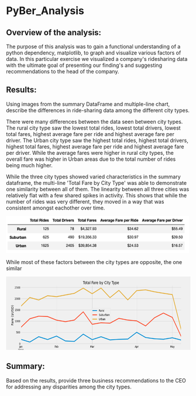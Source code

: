 # PyBer_Analysis

## Overview of the analysis: 

The purpose of this analysis was to gain a functional understanding of a python dependency, matplotlib, to graph and visualize various factors of data. In this particular exercise we visualized a company's ridesharing data with the ultimate goal of presenting our finding's and suggesting recommendations to the head of the company.

## Results: 

Using images from the summary DataFrame and multiple-line chart, describe the differences in ride-sharing data among the different city types.

There were many differences between the data seen between city types. The rural city type saw the lowest total rides, lowest total drivers, lowest total fares, highest average fare per ride and highest average fare per driver. The Urban city type saw the highest total rides, highest total drivers, highest total fares, highest average fare per ride and highest average fare per driver. While the average fares were higher in rural city types, the overall fare was higher in Urban areas due to the total number of rides being much higher.

While the three city types showed varied characteristics in the summary dataframe, the multi-line 'Total Fare by City Type' was able to demonstrate one similarity between all of them. The linearity between all three cities was relatively flat with a few shared spikes in activity. This shows that while the number of rides was very different, they moved in a way that was consistent amongst eachother over time.

<img src="https://github.com/niklasax/PyBer_Analysis/blob/main/Analysis/Summary_df.png" width="500" height="100" />

While most of these factors between the city types are opposite, the one similar


<img src="https://github.com/niklasax/PyBer_Analysis/blob/main/Analysis/PyBer_fare_summary.png" width="1200" height="200" />



## Summary: 

Based on the results, provide three business recommendations to the CEO for addressing any disparities among the city types.
